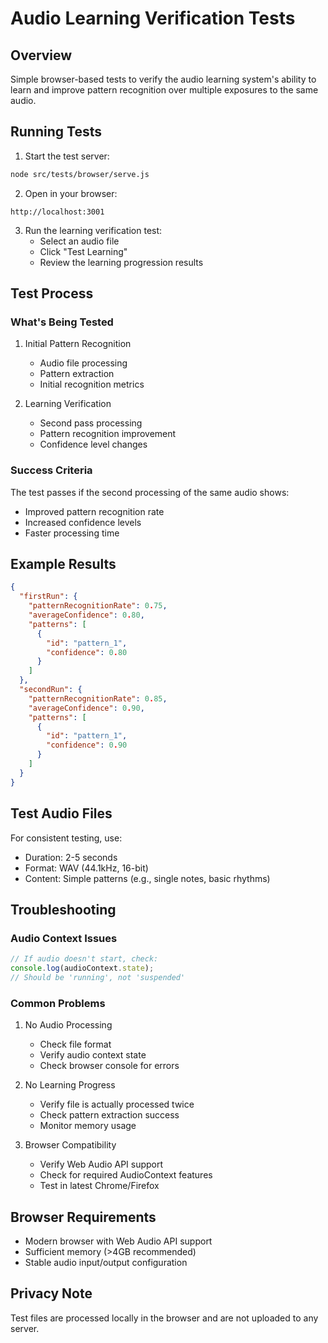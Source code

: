 # Audio Learning Verification Tests

## Overview
Simple browser-based tests to verify the audio learning system's ability to learn and improve pattern recognition over multiple exposures to the same audio.

## Running Tests

1. Start the test server:
```bash
node src/tests/browser/serve.js
```

2. Open in your browser:
```
http://localhost:3001
```

3. Run the learning verification test:
   - Select an audio file
   - Click "Test Learning"
   - Review the learning progression results

## Test Process

### What's Being Tested

1. Initial Pattern Recognition
   - Audio file processing
   - Pattern extraction
   - Initial recognition metrics

2. Learning Verification
   - Second pass processing
   - Pattern recognition improvement
   - Confidence level changes

### Success Criteria

The test passes if the second processing of the same audio shows:
- Improved pattern recognition rate
- Increased confidence levels
- Faster processing time

## Example Results

```json
{
  "firstRun": {
    "patternRecognitionRate": 0.75,
    "averageConfidence": 0.80,
    "patterns": [
      {
        "id": "pattern_1",
        "confidence": 0.80
      }
    ]
  },
  "secondRun": {
    "patternRecognitionRate": 0.85,
    "averageConfidence": 0.90,
    "patterns": [
      {
        "id": "pattern_1",
        "confidence": 0.90
      }
    ]
  }
}
```

## Test Audio Files

For consistent testing, use:
- Duration: 2-5 seconds
- Format: WAV (44.1kHz, 16-bit)
- Content: Simple patterns (e.g., single notes, basic rhythms)

## Troubleshooting

### Audio Context Issues
```javascript
// If audio doesn't start, check:
console.log(audioContext.state);
// Should be 'running', not 'suspended'
```

### Common Problems

1. No Audio Processing
   - Check file format
   - Verify audio context state
   - Check browser console for errors

2. No Learning Progress
   - Verify file is actually processed twice
   - Check pattern extraction success
   - Monitor memory usage

3. Browser Compatibility
   - Verify Web Audio API support
   - Check for required AudioContext features
   - Test in latest Chrome/Firefox

## Browser Requirements

- Modern browser with Web Audio API support
- Sufficient memory (>4GB recommended)
- Stable audio input/output configuration

## Privacy Note

Test files are processed locally in the browser and are not uploaded to any server.
